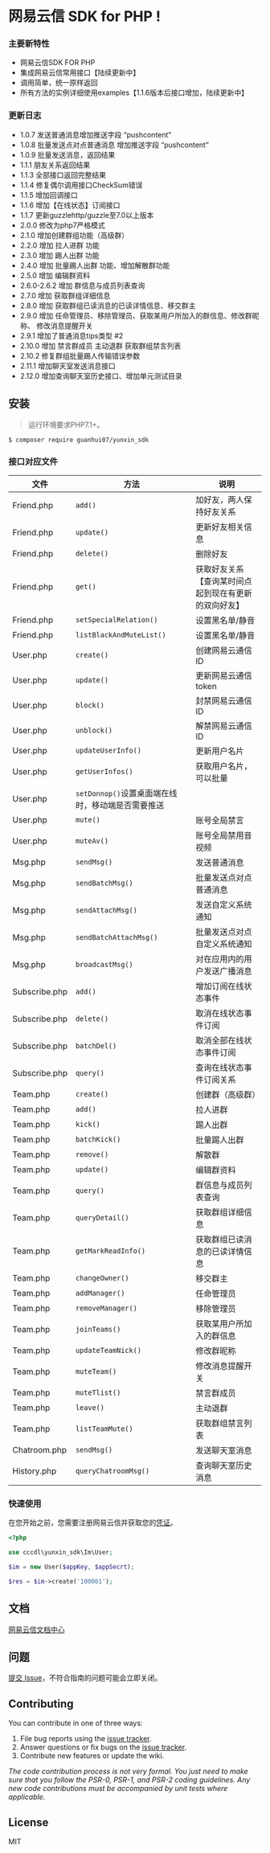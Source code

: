 # 网易云信 SDK for PHP  !

### 主要新特性

* 网易云信SDK FOR PHP
* 集成网易云信常用接口【陆续更新中】
* 调用简单，统一原样返回
* 所有方法的实例详细使用examples【1.1.6版本后接口增加，陆续更新中】

### 更新日志

- 1.0.7 发送普通消息增加推送字段 “pushcontent”
- 1.0.8 批量发送点对点普通消息 增加推送字段 “pushcontent”
- 1.0.9 批量发送消息，返回结果
- 1.1.1 朋友关系返回结果
- 1.1.3 全部接口返回完整结果
- 1.1.4 修复偶尔调用接口CheckSum错误
- 1.1.5 增加回调接口
- 1.1.6 增加【在线状态】订阅接口
- 1.1.7 更新guzzlehttp/guzzle至7.0以上版本
- 2.0.0 修改为php7严格模式
- 2.1.0 增加创建群组功能（高级群）
- 2.2.0 增加 拉人进群 功能
- 2.3.0 增加 踢人出群 功能
- 2.4.0 增加 批量踢人出群 功能、增加解散群功能
- 2.5.0 增加 编辑群资料
- 2.6.0-2.6.2 增加 群信息与成员列表查询
- 2.7.0 增加 获取群组详细信息
- 2.8.0 增加 获取群组已读消息的已读详情信息、移交群主
- 2.9.0 增加 任命管理员、移除管理员、获取某用户所加入的群信息、修改群昵称、 修改消息提醒开关
- 2.9.1 增加了普通消息tips类型 #2
- 2.10.0 增加 禁言群成员 主动退群 获取群组禁言列表
- 2.10.2 修复群组批量踢人传输错误参数
- 2.11.1 增加聊天室发送消息接口
- 2.12.0 增加查询聊天室历史接口、增加单元测试目录

## 安装

> 运行环境要求PHP7.1+。

```shell
$ composer require guanhui07/yunxin_sdk
```

### 接口对应文件

| 文件            |方法| 说明                         |
|---------------|---|----------------------------|
| Friend.php    |`add()`| 加好友，两人保持好友关系               |
| Friend.php    |`update()`| 更新好友相关信息                   |
| Friend.php    |`delete()`| 删除好友                       |
| Friend.php    |`get()`| 获取好友关系【查询某时间点起到现在有更新的双向好友】 |
| Friend.php    |`setSpecialRelation()`| 设置黑名单/静音                   |
| Friend.php    |`listBlackAndMuteList()`| 设置黑名单/静音                   |
| User.php      |`create()`| 创建网易云通信ID                  |
| User.php      |`update()`| 更新网易云通信token               |
| User.php      |`block()`| 封禁网易云通信ID                  |
| User.php      |`unblock()`| 解禁网易云通信ID                  |
| User.php      |`updateUserInfo()`| 更新用户名片                     |
| User.php      |`getUserInfos()`| 获取用户名片，可以批量                |
| User.php      |`setDonnop()`设置桌面端在线时，移动端是否需要推送|
| User.php      |`mute()`| 账号全局禁言                     |
| User.php      |`muteAv()`| 账号全局禁用音视频                  |
| Msg.php       |`sendMsg()`| 发送普通消息                     |
| Msg.php       |`sendBatchMsg()`| 批量发送点对点普通消息                |
| Msg.php       |`sendAttachMsg()`| 发送自定义系统通知                  |
| Msg.php       |`sendBatchAttachMsg()`| 批量发送点对点自定义系统通知             |
| Msg.php       |`broadcastMsg()`| 对在应用内的用户发送广播消息             |
| Subscribe.php |`add()`| 增加订阅在线状态事件                 |
| Subscribe.php |`delete()`| 取消在线状态事件订阅                 |
| Subscribe.php |`batchDel()`| 取消全部在线状态事件订阅               |
| Subscribe.php |`query()`| 查询在线状态事件订阅关系               |
| Team.php      |`create()`| 创建群（高级群）                   |
| Team.php      |`add()`| 拉人进群                       |
| Team.php      |`kick()`| 踢人出群                       |
| Team.php      |`batchKick()`| 批量踢人出群                     |
| Team.php      |`remove()`| 解散群                        |
| Team.php      |`update()`| 编辑群资料                      |
| Team.php      |`query()`| 群信息与成员列表查询                 |
| Team.php      |`queryDetail()`| 获取群组详细信息                   |
| Team.php      |`getMarkReadInfo()`| 获取群组已读消息的已读详情信息            |
| Team.php      |`changeOwner()`| 移交群主                       |
| Team.php      |`addManager()`| 任命管理员                      |
| Team.php      |`removeManager()`| 移除管理员                      |
| Team.php      |`joinTeams()`| 获取某用户所加入的群信息               |
| Team.php      |`updateTeamNick()`| 修改群昵称                      |
| Team.php      |`muteTeam()`| 修改消息提醒开关                   |
| Team.php      |`muteTlist()`| 禁言群成员                      |
| Team.php      |`leave()`| 主动退群                       |
| Team.php      |`listTeamMute()`| 获取群组禁言列表                   |
| Chatroom.php  |`sendMsg()`| 发送聊天室消息                    |
| History.php   |`queryChatroomMsg()`| 查询聊天室历史消息                  |

### 快速使用

在您开始之前，您需要注册网易云信并获取您的[凭证](https://dev.yunxin.163.com)。

```php
<?php

use cccdl\yunxin_sdk\Im\User;

$im = new User($appKey, $appSecrt);

$res = $im->create('100001');
```

## 文档

[网易云信文档中心](https://dev.yunxin.163.com/)

## 问题

[提交 Issue](https://github.com/cccdl/yunxin_sdk/issues)，不符合指南的问题可能会立即关闭。

## Contributing

You can contribute in one of three ways:

1. File bug reports using the [issue tracker](https://github.com/cccdl/yunxin_sdk/issues).
2. Answer questions or fix bugs on the [issue tracker](https://github.com/cccdl/yunxin_sdk/issues).
3. Contribute new features or update the wiki.

_The code contribution process is not very formal. You just need to make sure that you follow the PSR-0, PSR-1, and
PSR-2 coding guidelines. Any new code contributions must be accompanied by unit tests where applicable._

## License

MIT
